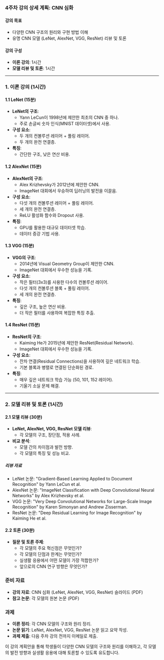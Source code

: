 ### 4주차 강의 상세 계획: CNN 심화

#### 강의 목표
- 다양한 CNN 구조의 원리와 구현 방법 이해
- 유명 CNN 모델 (LeNet, AlexNet, VGG, ResNet) 리뷰 및 토론

#### 강의 구성
- **이론 강의**: 1시간
- **모델 리뷰 및 토론**: 1시간

---

### 1. 이론 강의 (1시간)

#### 1.1 LeNet (15분)
- **LeNet의 구조**:
  - Yann LeCun이 1998년에 제안한 최초의 CNN 중 하나.
  - 주로 손글씨 숫자 인식(MNIST 데이터셋)에서 사용.
- **구성 요소**:
  - 두 개의 컨볼루션 레이어 + 풀링 레이어.
  - 두 개의 완전 연결층.
- **특징**:
  - 간단한 구조, 낮은 연산 비용.

#### 1.2 AlexNet (15분)
- **AlexNet의 구조**:
  - Alex Krizhevsky가 2012년에 제안한 CNN.
  - ImageNet 대회에서 우승하여 딥러닝의 발전을 이끌음.
- **구성 요소**:
  - 다섯 개의 컨볼루션 레이어 + 풀링 레이어.
  - 세 개의 완전 연결층.
  - ReLU 활성화 함수와 Dropout 사용.
- **특징**:
  - GPU를 활용한 대규모 데이터셋 학습.
  - 데이터 증강 기법 사용.

#### 1.3 VGG (15분)
- **VGG의 구조**:
  - 2014년에 Visual Geometry Group이 제안한 CNN.
  - ImageNet 대회에서 우수한 성능을 기록.
- **구성 요소**:
  - 작은 필터(3x3)를 사용한 다수의 컨볼루션 레이어.
  - 다섯 개의 컨볼루션 블록 + 풀링 레이어.
  - 세 개의 완전 연결층.
- **특징**:
  - 깊은 구조, 높은 연산 비용.
  - 더 작은 필터를 사용하여 복잡한 특징 추출.

#### 1.4 ResNet (15분)
- **ResNet의 구조**:
  - Kaiming He가 2015년에 제안한 ResNet(Residual Network).
  - ImageNet 대회에서 우수한 성능을 기록.
- **구성 요소**:
  - 잔차 연결(Residual Connections)을 사용하여 깊은 네트워크 학습.
  - 기본 블록과 병렬로 연결된 단순화된 경로.
- **특징**:
  - 매우 깊은 네트워크 학습 가능 (50, 101, 152 레이어).
  - 기울기 소실 문제 해결.

---

### 2. 모델 리뷰 및 토론 (1시간)

#### 2.1 모델 리뷰 (30분)
- **LeNet, AlexNet, VGG, ResNet 모델 리뷰**:
  - 각 모델의 구조, 장단점, 적용 사례.
- **비교 분석**:
  - 모델 간의 차이점과 발전 방향.
  - 각 모델의 특징 및 성능 비교.

##### 리뷰 자료
- LeNet 논문: "Gradient-Based Learning Applied to Document Recognition" by Yann LeCun et al.
- AlexNet 논문: "ImageNet Classification with Deep Convolutional Neural Networks" by Alex Krizhevsky et al.
- VGG 논문: "Very Deep Convolutional Networks for Large-Scale Image Recognition" by Karen Simonyan and Andrew Zisserman.
- ResNet 논문: "Deep Residual Learning for Image Recognition" by Kaiming He et al.

#### 2.2 토론 (30분)
- **질문 및 토론 주제**:
  - 각 모델의 주요 혁신점은 무엇인가?
  - 각 모델의 단점과 한계는 무엇인가?
  - 실생활 응용에서 어떤 모델이 가장 적합한가?
  - 앞으로의 CNN 연구 방향은 무엇인가?

### 준비 자료
- **강의 자료**: CNN 심화 (LeNet, AlexNet, VGG, ResNet) 슬라이드 (PDF)
- **참고 논문**: 각 모델의 원본 논문 (PDF)

### 과제
- **이론 정리**: 각 CNN 모델의 구조와 원리 정리.
- **논문 읽기**: LeNet, AlexNet, VGG, ResNet 논문 읽고 요약 작성.
- **과제 제출**: 다음 주차 강의 전까지 이메일로 제출.

이 강의 계획안을 통해 학생들이 다양한 CNN 모델의 구조와 원리를 이해하고, 각 모델의 발전 방향과 실생활 응용에 대해 토론할 수 있도록 유도합니다.